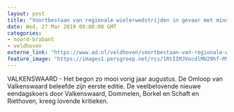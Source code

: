 ```yaml
---
layout: post
title: "Voortbestaan van regionale wielerwedstrijden in gevaar met minder politie"
date: Wed, 27 Mar 2019 09:00:00 GMT
categories: 
- noord-brabant 
- veldhoven 
externe_link: "https://www.ad.nl/veldhoven/voortbestaan-van-regionale-wielerwedstrijden-in-gevaar-met-minder-politie~a5adcdfe/"
feature_image: "https://images1.persgroep.net/rcs/1RtIIMJVocdlMU29hf-MVMiQt4k/diocontent/144019613/_fitwidth/400/?appId=21791a8992982cd8da851550a453bd7f&quality=0.7"
---
```


VALKENSWAARD - Het begon zo mooi vorig jaar augustus. De Omloop van Valkenswaard beleefde zijn eerste editie. De veelbelovende nieuwe eendagskoers door Valkenswaard, Dommelen, Borkel en Schaft en Riethoven, kreeg lovende kritieken.
